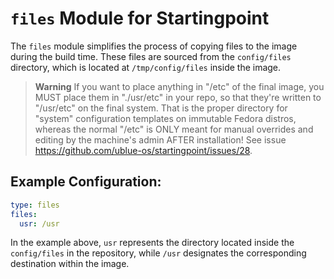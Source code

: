 # `files` Module for Startingpoint

The `files` module simplifies the process of copying files to the image during the build time. These files are sourced from the `config/files` directory, which is located at `/tmp/config/files` inside the image.

> **Warning**
> If you want to place anything in "/etc" of the final image, you MUST place them in "./usr/etc" in your repo, so that they're written to "/usr/etc" on the final system. That is the proper directory for "system" configuration templates on immutable Fedora distros, whereas the normal "/etc" is ONLY meant for manual overrides and editing by the machine's admin AFTER installation! See issue https://github.com/ublue-os/startingpoint/issues/28.

## Example Configuration:

```yaml
type: files
files:
  usr: /usr
```

In the example above, `usr` represents the directory located inside the `config/files` in the repository, while `/usr` designates the corresponding destination within the image.
